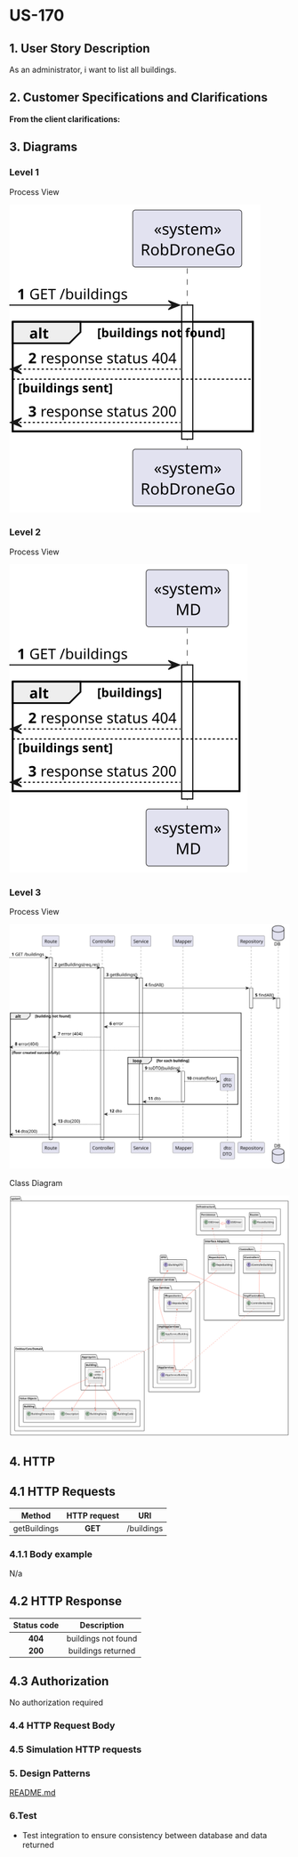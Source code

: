 # US-170

## 1. User Story Description

As an administrator, i want to list all buildings.

## 2. Customer Specifications and Clarifications

**From the client clarifications:**

## 3. Diagrams

### Level 1

Process View

![process-view.svg](level1%2Fprocess-view.svg)

### Level 2

Process View

![process-view.svg](level2%2Fprocess-view.svg)

### Level 3

Process View

![process-view.svg](level3%2Fprocess-view.svg)

Class Diagram

![class-diagram.svg](level3%2Fclass-diagram.svg)

## 4. HTTP

## 4.1 HTTP Requests

|    Method    | HTTP request |                            URI                             |
|:------------:|:------------:|:----------------------------------------------------------:|
| getBuildings |   **GET**    |                         /buildings                         |

### 4.1.1 Body example

N/a

## 4.2 HTTP Response
| Status code |     Description     |
|:-----------:|:-------------------:|
|   **404**   | buildings not found |
|   **200**   | buildings returned  |

## 4.3 Authorization

No authorization required


### 4.4 HTTP Request Body


### 4.5 Simulation HTTP requests


### 5. Design Patterns

[README.md](..%2Fgeneral-purpose%2FREADME.md)

### 6.Test

- Test integration to ensure consistency between database and data returned
